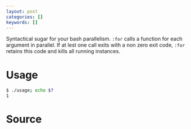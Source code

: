 ```yaml
---
layout: post
categories: []
keywords: []
---
```


Syntactical sugar for your bash parallelism. `:for` calls a function for each argument in parallel.
If at lest one call exits with a non zero exit code, `:for` retains this code and kills all running instances.

# Usage

<script src="https://gist.github.com/Enteee/c8c11d46a95568be4d331ba58a702b62.js?file=usage"></script>

```bash
$ ./usage; echo $?
1
```

# Source

<script src="https://gist.github.com/Enteee/c8c11d46a95568be4d331ba58a702b62.js?file=:for"></script>

